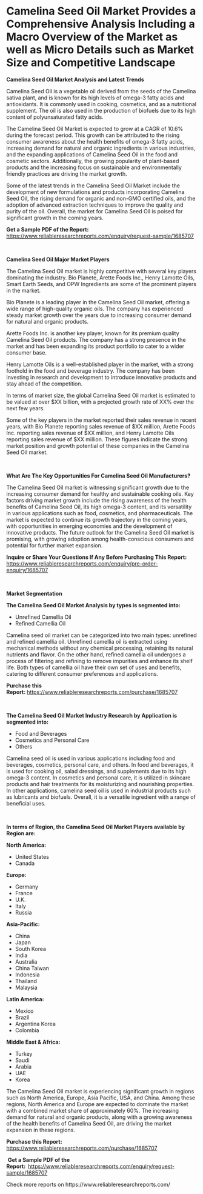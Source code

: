 <p><h1>Camelina Seed Oil Market Provides a Comprehensive Analysis Including a Macro Overview of the Market as well as Micro Details such as Market Size and Competitive Landscape</h1></p><p><strong>Camelina Seed Oil Market Analysis and Latest Trends</strong></p>
<p><p>Camelina Seed Oil is a vegetable oil derived from the seeds of the Camelina sativa plant, and is known for its high levels of omega-3 fatty acids and antioxidants. It is commonly used in cooking, cosmetics, and as a nutritional supplement. The oil is also used in the production of biofuels due to its high content of polyunsaturated fatty acids.</p><p>The Camelina Seed Oil Market is expected to grow at a CAGR of 10.6% during the forecast period. This growth can be attributed to the rising consumer awareness about the health benefits of omega-3 fatty acids, increasing demand for natural and organic ingredients in various industries, and the expanding applications of Camelina Seed Oil in the food and cosmetic sectors. Additionally, the growing popularity of plant-based products and the increasing focus on sustainable and environmentally friendly practices are driving the market growth.</p><p>Some of the latest trends in the Camelina Seed Oil Market include the development of new formulations and products incorporating Camelina Seed Oil, the rising demand for organic and non-GMO certified oils, and the adoption of advanced extraction techniques to improve the quality and purity of the oil. Overall, the market for Camelina Seed Oil is poised for significant growth in the coming years.</p></p>
<p><strong>Get a Sample PDF of the Report:&nbsp;</strong> <a href="https://www.reliableresearchreports.com/enquiry/request-sample/1685707">https://www.reliableresearchreports.com/enquiry/request-sample/1685707</a></p>
<p>&nbsp;</p>
<p><strong>Camelina Seed Oil Major Market Players</strong></p>
<p><p>The Camelina Seed Oil market is highly competitive with several key players dominating the industry. Bio Planete, Arette Foods Inc., Henry Lamotte Oils, Smart Earth Seeds, and OPW Ingredients are some of the prominent players in the market.</p><p>Bio Planete is a leading player in the Camelina Seed Oil market, offering a wide range of high-quality organic oils. The company has experienced steady market growth over the years due to increasing consumer demand for natural and organic products.</p><p>Arette Foods Inc. is another key player, known for its premium quality Camelina Seed Oil products. The company has a strong presence in the market and has been expanding its product portfolio to cater to a wider consumer base.</p><p>Henry Lamotte Oils is a well-established player in the market, with a strong foothold in the food and beverage industry. The company has been investing in research and development to introduce innovative products and stay ahead of the competition.</p><p>In terms of market size, the global Camelina Seed Oil market is estimated to be valued at over $XX billion, with a projected growth rate of XX% over the next few years. </p><p>Some of the key players in the market reported their sales revenue in recent years, with Bio Planete reporting sales revenue of $XX million, Arette Foods Inc. reporting sales revenue of $XX million, and Henry Lamotte Oils reporting sales revenue of $XX million. These figures indicate the strong market position and growth potential of these companies in the Camelina Seed Oil market.</p></p>
<p>&nbsp;</p>
<p><strong>What Are The Key Opportunities For Camelina Seed Oil Manufacturers?</strong></p>
<p><p>The Camelina Seed Oil market is witnessing significant growth due to the increasing consumer demand for healthy and sustainable cooking oils. Key factors driving market growth include the rising awareness of the health benefits of Camelina Seed Oil, its high omega-3 content, and its versatility in various applications such as food, cosmetics, and pharmaceuticals. The market is expected to continue its growth trajectory in the coming years, with opportunities in emerging economies and the development of innovative products. The future outlook for the Camelina Seed Oil market is promising, with growing adoption among health-conscious consumers and potential for further market expansion.</p></p>
<p><strong>Inquire or Share Your Questions If Any Before Purchasing This Report:</strong> <a href="https://www.reliableresearchreports.com/enquiry/pre-order-enquiry/1685707">https://www.reliableresearchreports.com/enquiry/pre-order-enquiry/1685707</a></p>
<p>&nbsp;</p>
<p><strong>Market Segmentation</strong></p>
<p><strong>The Camelina Seed Oil Market Analysis by types is segmented into:</strong></p>
<p><ul><li>Unrefined Camellia Oil</li><li>Refined Camellia Oil</li></ul></p>
<p><p>Camelina seed oil market can be categorized into two main types: unrefined and refined camellia oil. Unrefined camellia oil is extracted using mechanical methods without any chemical processing, retaining its natural nutrients and flavor. On the other hand, refined camellia oil undergoes a process of filtering and refining to remove impurities and enhance its shelf life. Both types of camellia oil have their own set of uses and benefits, catering to different consumer preferences and applications.</p></p>
<p><strong>Purchase this Report:&nbsp;</strong><a href="https://www.reliableresearchreports.com/purchase/1685707">https://www.reliableresearchreports.com/purchase/1685707</a></p>
<p>&nbsp;</p>
<p><strong>The Camelina Seed Oil Market Industry Research by Application is segmented into:</strong></p>
<p><ul><li>Food and Beverages</li><li>Cosmetics and Personal Care</li><li>Others</li></ul></p>
<p><p>Camelina seed oil is used in various applications including food and beverages, cosmetics, personal care, and others. In food and beverages, it is used for cooking oil, salad dressings, and supplements due to its high omega-3 content. In cosmetics and personal care, it is utilized in skincare products and hair treatments for its moisturizing and nourishing properties. In other applications, camelina seed oil is used in industrial products such as lubricants and biofuels. Overall, it is a versatile ingredient with a range of beneficial uses.</p></p>
<p>&nbsp;</p>
<p><strong>In terms of Region, the Camelina Seed Oil Market Players available by Region are:</strong></p>
<p>
    <p> <strong> North America: </strong>
        <ul>
            <li>United States</li>
            <li>Canada</li>
        </ul>
        </p> 
    <p> <strong> Europe: </strong>
        <ul>
            <li>Germany</li>
            <li>France</li>
            <li>U.K.</li>
            <li>Italy</li>
            <li>Russia</li>
        </ul>
        </p> 
    <p> <strong> Asia-Pacific: </strong>
        <ul>
            <li>China</li>
            <li>Japan</li>
            <li>South Korea</li>
            <li>India</li>
            <li>Australia</li>
            <li>China Taiwan</li>
            <li>Indonesia</li>
            <li>Thailand</li>
            <li>Malaysia</li>
        </ul>
        </p> 
    <p> <strong> Latin America: </strong>
        <ul>
            <li>Mexico</li>
            <li>Brazil</li>
            <li>Argentina Korea</li>
            <li>Colombia</li>
        </ul>
        </p> 
    <p> <strong> Middle East & Africa: </strong>
        <ul>
            <li>Turkey</li>
            <li>Saudi</li>
            <li>Arabia</li>
            <li>UAE</li>
            <li>Korea</li>
        </ul>
    </p>
    </p>
<p><p>The Camelina Seed Oil market is experiencing significant growth in regions such as North America, Europe, Asia Pacific, USA, and China. Among these regions, North America and Europe are expected to dominate the market with a combined market share of approximately 60%. The increasing demand for natural and organic products, along with a growing awareness of the health benefits of Camelina Seed Oil, are driving the market expansion in these regions.</p></p>
<p><strong>Purchase this Report: </strong><a href="https://www.reliableresearchreports.com/purchase/1685707">https://www.reliableresearchreports.com/purchase/1685707</a></p>
<p>&nbsp;<strong>Get a Sample PDF of the Report:&nbsp;&nbsp;</strong><a href="https://www.reliableresearchreports.com/enquiry/request-sample/1685707">https://www.reliableresearchreports.com/enquiry/request-sample/1685707</a></p>
<p><strong></strong></p>
<p>Check more reports on https://www.reliableresearchreports.com/</p>